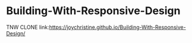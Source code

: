 # Building-With-Responsive-Design
 TNW CLONE
link:https://joychristine.github.io/Building-With-Responsive-Design/
